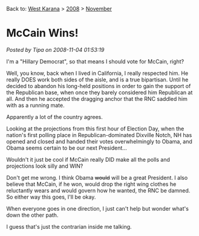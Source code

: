 Back to: [West Karana](/posts/westkarana.md) > [2008](/posts/2008/westkarana.md) > [November](./westkarana.md)
# McCain Wins!

*Posted by Tipa on 2008-11-04 01:53:19*

I'm a "Hillary Democrat", so that means I should vote for McCain, right?

Well, you know, back when I lived in California, I really respected him. He really DOES work both sides of the aisle, and is a true bipartisan. Until he decided to abandon his long-held positions in order to gain the support of the Republican base, when once they barely considered him Republican at all. And then he accepted the dragging anchor that the RNC saddled him with as a running mate.

Apparently a lot of the country agrees.

Looking at the projections from this first hour of Election Day, when the nation's first polling place in Republican-dominated Dixville Notch, NH has opened and closed and handed their votes overwhelmingly to Obama, and Obama seems certain to be our next President...

Wouldn't it just be cool if McCain really DID make all the polls and projections look silly and WIN?

Don't get me wrong. I think Obama ~~would~~ will be a great President. I also believe that McCain, if he won, would drop the right wing clothes he reluctantly wears and would govern how he wanted, the RNC be damned. So either way this goes, I'll be okay.

When everyone goes in one direction, I just can't help but wonder what's down the other path.

I guess that's just the contrarian inside me talking.

